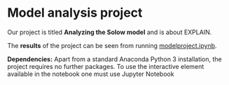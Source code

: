 # Model analysis project

Our project is titled **Analyzing the Solow model** and is about EXPLAIN.

The **results** of the project can be seen from running [modelproject.ipynb](modelproject.ipynb).

**Dependencies:** Apart from a standard Anaconda Python 3 installation, the project requires no further packages. To use the interactive element available in the notebook one must use Jupyter Notebook 